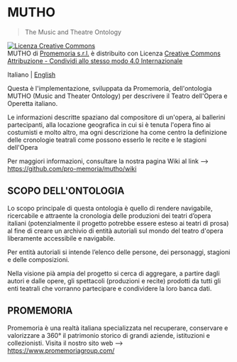 MUTHO
===

> The Music and Theatre Ontology
  
   <a rel="license" href="http://creativecommons.org/licenses/by-sa/4.0/"><img alt="Licenza Creative Commons" style="border-width:0" src="https://i.creativecommons.org/l/by-sa/4.0/88x31.png" /></a><br /><span xmlns:dct="http://purl.org/dc/terms/" href="http://purl.org/dc/dcmitype/Text" property="dct:title" rel="dct:type">MUTHO</span> di <a xmlns:cc="http://creativecommons.org/ns#" href="https://github.com/pro-memoria/mutho" property="cc:attributionName" rel="cc:attributionURL">Promemoria s.r.l.</a> è distribuito con Licenza <a rel="license" href="http://creativecommons.org/licenses/by-sa/4.0/">Creative Commons Attribuzione - Condividi allo stesso modo 4.0 Internazionale</a>
</h4>


Italiano | [English](README_EN.md)

Questa è l'implementazione, sviluppata da Promemoria, dell'ontologia MUTHO (Music and Theater Ontology) per descrivere il Teatro dell'Opera e Operetta italiano.

Le informazioni descritte spaziano dal compositore di un'opera, ai ballerini partecipanti, alla locazione geografica in cui si è tenuta l'opera fino ai costumisti e molto altro, ma ogni descrizione ha come centro la definizione delle cronologie teatrali come possono esserlo le recite e le stagioni dell'Opera

Per maggiori informazioni, consultare la nostra pagina Wiki al link --> https://github.com/pro-memoria/mutho/wiki

## SCOPO DELL'ONTOLOGIA

Lo scopo principale di questa ontologia è quello di rendere navigabile, ricercabile e attraente la cronologia delle produzioni dei teatri d’opera italiani (potenzialmente il progetto potrebbe essere esteso ai teatri di prosa) al fine di creare un archivio di entità autoriali sul mondo del teatro d'opera liberamente accessibile e navigabile.

Per entità autoriali si intende l’elenco delle persone, dei personaggi, stagioni e delle composizioni.

Nella visione pià ampia del progetto si cerca di aggregare, a partire dagli autori e dalle opere, gli spettacoli (produzioni e recite) prodotti da tutti gli enti teatrali che vorranno partecipare e condividere la loro banca dati. 


## PROMEMORIA 

Promemoria è una realtà italiana specializzata nel recuperare, conservare e valorizzare a 360° il patrimonio storico di grandi aziende, istituzioni e collezionisti.
Visita il nostro sito web --> https://www.promemoriagroup.com/

